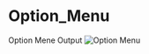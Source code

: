 # Option_Menu
Option Mene Output
![Option Menu](https://user-images.githubusercontent.com/59989991/73907401-2a64d180-48cc-11ea-9718-5cc3ba7ca5da.jpeg)
